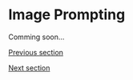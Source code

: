 # Image Prompting
Comming soon...

[Previous section](prompting-reliability.md)

[Next section](prompting-hacking.md)
